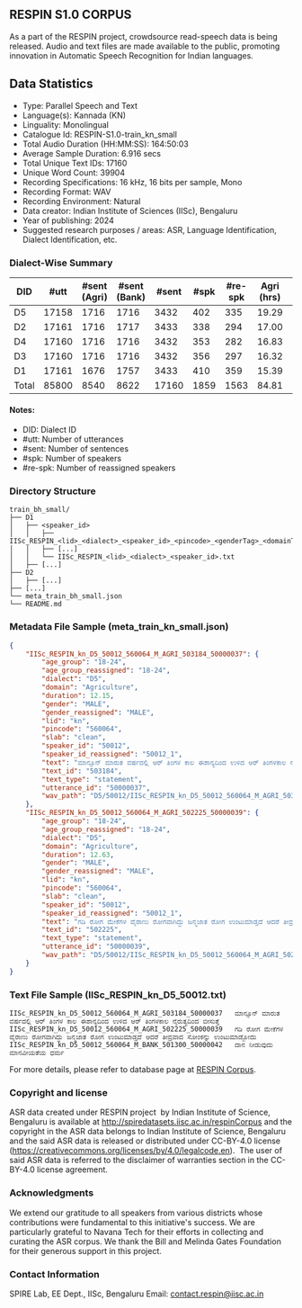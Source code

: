 ## RESPIN S1.0 CORPUS ##

As a part of the RESPIN project, crowdsource read-speech data is being released. Audio and text files
are made available to the public, promoting innovation in Automatic Speech Recognition for Indian languages.

## Data Statistics ##

- Type: Parallel Speech and Text
- Language(s): Kannada (KN)
- Linguality: Monolingual
- Catalogue Id: RESPIN-S1.0-train_kn_small
- Total Audio Duration (HH:MM:SS): 164:50:03
- Average Sample Duration: 6.916 secs
- Total Unique Text IDs: 17160
- Unique Word Count: 39904
- Recording Specifications: 16 kHz, 16 bits per sample, Mono
- Recording Format: WAV
- Recording Environment: Natural
- Data creator: Indian Institute of Sciences (IISc), Bengaluru
- Year of publishing: 2024
- Suggested research purposes / areas: ASR, Language Identification, Dialect Identification, etc.

### Dialect-Wise Summary ###
| DID   | #utt | #sent (Agri) | #sent (Bank) | #sent | #spk | #re-spk | Agri (hrs) | Bank (hrs) | Total (hrs) |
|-------|------|--------------|--------------|-------|------|---------|------------|------------|-------------|
| D5 | 17158 | 1716 | 1716 | 3432 | 402 | 335 | 19.29 | 16.96 | 36.25 |
| D2 | 17161 | 1716 | 1717 | 3433 | 338 | 294 | 17.00 | 16.88 | 33.88 |
| D4 | 17160 | 1716 | 1716 | 3432 | 353 | 282 | 16.83 | 15.29 | 32.12 |
| D3 | 17160 | 1716 | 1716 | 3432 | 356 | 297 | 16.32 | 15.90 | 32.21 |
| D1 | 17161 | 1676 | 1757 | 3433 | 410 | 359 | 15.39 | 14.99 | 30.38 |
| Total | 85800 | 8540 | 8622 | 17160 | 1859 | 1563 | 84.81 | 80.02 | 164.83 |



#### Notes:
- DID: Dialect ID
- #utt: Number of utterances
- #sent: Number of sentences
- #spk: Number of speakers
- #re-spk: Number of reassigned speakers

### Directory Structure ###
```
train_bh_small/
├── D1
│   ├── <speaker_id>
│   │   ├── IISc_RESPIN_<lid>_<dialect>_<speaker_id>_<pincode>_<genderTag>_<domainTag>_<text_id>_<uttid>.wav
│   │   ├── [...]
│   │   └── IISc_RESPIN_<lid>_<dialect>_<speaker_id>.txt
│   ├── [...]
├── D2
│   ├── [...]
├── [...]
└── meta_train_bh_small.json
└── README.md
```

### Metadata File Sample (meta_train_kn_small.json) ###

```json
{
    "IISc_RESPIN_kn_D5_50012_560064_M_AGRI_503184_50000037": {
        "age_group": "18-24",
        "age_group_reassigned": "18-24",
        "dialect": "D5",
        "domain": "Agriculture",
        "duration": 12.15,
        "gender": "MALE",
        "gender_reassigned": "MALE",
        "lid": "kn",
        "pincode": "560064",
        "slab": "clean",
        "speaker_id": "50012",
        "speaker_id_reassigned": "50012_1",
        "text": "ಮಾನ್ಸೂನ್ ಮಾರುತ ವರ್ಷದಲ್ಲಿ ಆರ್ ತಿಂಗಳ ಕಾಲ ಈಶಾನ್ಯದಿಂದ ಉಳಿದ ಆರ್ ತಿಂಗಳಕಾಲ ನೈರುತ್ಯದಿಂದ ಬೀಸುತ್ತೆ",
        "text_id": "503184",
        "text_type": "statement",
        "utterance_id": "50000037",
        "wav_path": "D5/50012/IISc_RESPIN_kn_D5_50012_560064_M_AGRI_503184_50000037.wav"
    },
    "IISc_RESPIN_kn_D5_50012_560064_M_AGRI_502225_50000039": {
        "age_group": "18-24",
        "age_group_reassigned": "18-24",
        "dialect": "D5",
        "domain": "Agriculture",
        "duration": 12.63,
        "gender": "MALE",
        "gender_reassigned": "MALE",
        "lid": "kn",
        "pincode": "560064",
        "slab": "clean",
        "speaker_id": "50012",
        "speaker_id_reassigned": "50012_1",
        "text": "ಗಡಿ ರೋಗ ಮೇಕೆಗಳ ವೈರಾಣು ರೋಗವಾಗಿದ್ದು ಜನ್ಮಜಾತ ರೋಗ ಉಂಟುಮಾಡ್ತದೆ ಆದರೆ ತೀವ್ರವಾದ ಸೋಂಕನ್ನು ಉಂಟುಮಾಡ್ಬೋದು",
        "text_id": "502225",
        "text_type": "statement",
        "utterance_id": "50000039",
        "wav_path": "D5/50012/IISc_RESPIN_kn_D5_50012_560064_M_AGRI_502225_50000039.wav"
    }
}
```

### Text File Sample (IISc_RESPIN_kn_D5_50012.txt) ###
```
IISc_RESPIN_kn_D5_50012_560064_M_AGRI_503184_50000037	ಮಾನ್ಸೂನ್ ಮಾರುತ ವರ್ಷದಲ್ಲಿ ಆರ್ ತಿಂಗಳ ಕಾಲ ಈಶಾನ್ಯದಿಂದ ಉಳಿದ ಆರ್ ತಿಂಗಳಕಾಲ ನೈರುತ್ಯದಿಂದ ಬೀಸುತ್ತೆ
IISc_RESPIN_kn_D5_50012_560064_M_AGRI_502225_50000039	ಗಡಿ ರೋಗ ಮೇಕೆಗಳ ವೈರಾಣು ರೋಗವಾಗಿದ್ದು ಜನ್ಮಜಾತ ರೋಗ ಉಂಟುಮಾಡ್ತದೆ ಆದರೆ ತೀವ್ರವಾದ ಸೋಂಕನ್ನು ಉಂಟುಮಾಡ್ಬೋದು
IISc_RESPIN_kn_D5_50012_560064_M_BANK_501300_50000042	ದಾನ ನೀಡುವುದು ಮಾನವೀಯತೆಯ ಧರ್ಮ
```

For more details, please refer to database page at [RESPIN Corpus](http://spiredatasets.iisc.ac.in/respinCorpus).

### Copyright and license ###

ASR data created under RESPIN project  by Indian Institute of Science, Bengaluru is available
at http://spiredatasets.iisc.ac.in/respinCorpus and the copyright in the ASR data belongs to
Indian Institute of Science, Bengaluru and the said ASR data is released or distributed under
CC-BY-4.0 license (https://creativecommons.org/licenses/by/4.0/legalcode.en).  The user of
said ASR data is referred to the disclaimer of warranties section in the CC-BY-4.0 license
agreement.


### Acknowledgments ###

We extend our gratitude to all speakers from various districts whose contributions were fundamental to this initiative's success.
We are particularly grateful to Navana Tech for their efforts in collecting and curating the ASR corpus.
We thank the Bill and Melinda Gates Foundation for their generous support in this project.

### Contact Information ###

SPIRE Lab, EE Dept., IISc, Bengaluru
Email: contact.respin@iisc.ac.in
